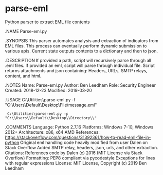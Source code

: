 # parse-eml
Python parser to extract EML file contents

  .NAME
       Parse-eml.py

 .SYNOPSIS
     This parser automates analysis and extraction of indicators from EML files.
     This process can eventually perform dynamic submission to various apis.
     Current state outputs contents to a dictionary and then to json.

 .DESCRIPTION
     If provided a path, script will recursively parse through all .eml files.
     If provided an eml, script will parse through individual file.
     Script returns attachments and json containing:
     Headers, URLs, SMTP relays, content, and html.

 .NOTES
     Name:        Parse-eml.py
     Author:      Ben Leedham
     Role:        Security Engineer
     Created:     2018-12-23
     Modified:    2019-03-20

 .USAGE
     C:\Utilities\parse-eml.py -f "C:\\Users\\Default\\Desktop\\File\\message.eml"

     C:\Utilities\parse-eml.py -p "C:\\Users\\Default\\Desktop\\Directory\\"

 .COMMENTS
     Language:
         Python 2.7.16
     Platforms:
         Windows 7-10, Windows 2012+
     Architecture:
         x86, x64 AMD
     References:
         https://stackoverflow.com/questions/31392361/how-to-read-eml-file-in-python
         Original eml handling code heavily modified from user Dalen on Stack Overflow
         Added SMTP relay, headers, json, urls, and other extraction.
     Citations:
         References code by Dalen (c) 2016 (MIT License via Stack Overflow)
     Formatting:
         PEP8 compliant via pycodestyle
         Exceptions for lines with regular expressions
     License:
         MIT License, Copyright (c) 2019 Ben Leedham
